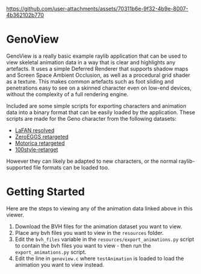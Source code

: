 



https://github.com/user-attachments/assets/70311b6e-9f32-4b9e-8007-4b362102b770

# GenoView

GenoView is a really basic example raylib application that can be used to view skeletal animation data in a way that is clear and highlights any artefacts. It uses a simple Deferred Renderer that supports shadow maps and Screen Space Ambient Occlusion, as well as a procedural grid shader as a texture. This makes common artefacts such as foot sliding and penetrations easy to see on a skinned character even on low-end devices, without the complexity of a full rendering engine.

Included are some simple scripts for exporting characters and animation data into a binary format that can be easily loaded by the application. These scripts are made for the Geno character from the following datasets:

* [LaFAN resolved](https://github.com/orangeduck/lafan1-resolved)
* [ZeroEGGS retargeted](https://github.com/orangeduck/zeroeggs-retarget)
* [Motorica retargeted](https://github.com/orangeduck/motorica-retarget)
* [100style-retarget](https://github.com/orangeduck/100style-retarget)

However they can likely be adapted to new characters, or the normal raylib-supported file formats can be loaded too.

# Getting Started

Here are the steps to viewing any of the animation data linked above in this viewer.

1. Download the BVH files for the animation dataset you want to view.
2. Place any bvh files you want to view in the `resources` folder.
3. Edit the `bvh_files` variable in the `resources/export_animations.py` script to contain the bvh files you want to view - then run the `export_animations.py` script.
4. Edit the line in `genoview.c` where `testAnimation` is loaded to load the animation you want to view instead.
